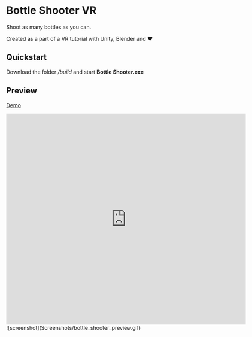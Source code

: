 # Bottle Shooter VR

Shoot as many bottles as you can.

Created as a part of a VR tutorial with Unity, Blender and :heart:

## Quickstart
Download the folder */build* and start **Bottle Shooter.exe**


## Preview
[Demo](https://vimeo.com/417596184)
<iframe src="https://player.vimeo.com/video/417596184" width="640" height="564" frameborder="0" allow="autoplay; fullscreen" allowfullscreen></iframe>
![screenshot](Screenshots/bottle_shooter_preview.gif)

